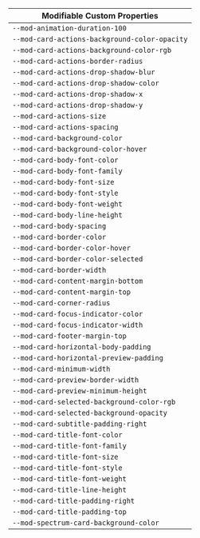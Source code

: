 | Modifiable Custom Properties |
| --- |
| `--mod-animation-duration-100` |
| `--mod-card-actions-background-color-opacity` |
| `--mod-card-actions-background-color-rgb` |
| `--mod-card-actions-border-radius` |
| `--mod-card-actions-drop-shadow-blur` |
| `--mod-card-actions-drop-shadow-color` |
| `--mod-card-actions-drop-shadow-x` |
| `--mod-card-actions-drop-shadow-y` |
| `--mod-card-actions-size` |
| `--mod-card-actions-spacing` |
| `--mod-card-background-color` |
| `--mod-card-background-color-hover` |
| `--mod-card-body-font-color` |
| `--mod-card-body-font-family` |
| `--mod-card-body-font-size` |
| `--mod-card-body-font-style` |
| `--mod-card-body-font-weight` |
| `--mod-card-body-line-height` |
| `--mod-card-body-spacing` |
| `--mod-card-border-color` |
| `--mod-card-border-color-hover` |
| `--mod-card-border-color-selected` |
| `--mod-card-border-width` |
| `--mod-card-content-margin-bottom` |
| `--mod-card-content-margin-top` |
| `--mod-card-corner-radius` |
| `--mod-card-focus-indicator-color` |
| `--mod-card-focus-indicator-width` |
| `--mod-card-footer-margin-top` |
| `--mod-card-horizontal-body-padding` |
| `--mod-card-horizontal-preview-padding` |
| `--mod-card-minimum-width` |
| `--mod-card-preview-border-width` |
| `--mod-card-preview-minimum-height` |
| `--mod-card-selected-background-color-rgb` |
| `--mod-card-selected-background-opacity` |
| `--mod-card-subtitle-padding-right` |
| `--mod-card-title-font-color` |
| `--mod-card-title-font-family` |
| `--mod-card-title-font-size` |
| `--mod-card-title-font-style` |
| `--mod-card-title-font-weight` |
| `--mod-card-title-line-height` |
| `--mod-card-title-padding-right` |
| `--mod-card-title-padding-top` |
| `--mod-spectrum-card-background-color` |
